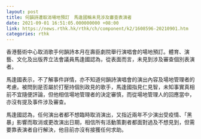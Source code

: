 ```yaml
---
layout: post
title: 何韻詩遭取消場地預訂　馬逢國稱未見涉及審查表演者
date: 2021-09-01 16:51:05.000000000 +08:00
link: https://news.rthk.hk/rthk/ch/component/k2/1608596-20210901.htm
categories: rthk
---
```


香港藝術中心取消歌手何韻詩本月在壽臣劇院舉行演唱會的場地預訂。體育、演藝、文化及出版界立法會議員馬逢國認為，從表面而言，未見到涉及審查個別表演者。

馬逢國表示，不了解事件詳情，亦不知道何韻詩演唱會的演出內容及場地管理者的考慮。被問到是否屬於打壓持個別政見的歌手，馬逢國指見仁見智，未知事實真相前不宜隨便評論，但他相信場地管理者的決定審慎，而從場地管理人的回應當中，亦沒有提及事件涉及審查。

馬逢國認為，任何演出者都不想臨時取消演出，又指近兩年不少演出受疫情、「黑暴」影響而取消或更改演出日期，相信所有活動策劃者都面對過及不想見到，但需要靠表演者自行解決，他目前亦沒有接獲任何求助。
